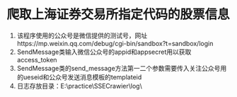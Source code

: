 # 爬取上海证券交易所指定代码的股票信息

1. 该程序使用的公众号是微信提供的测试号，网址https://mp.weixin.qq.com/debug/cgi-bin/sandbox?t=sandbox/login
2. SendMessage类输入微信公众号的appid和appsecret用以获取access_token
3. SendMessage类的send_message方法第一二个参数需要传入关注公众号用的ueseid和公众号发送消息模板的templateid
4. 日志存放目录：E:\practice\SSECrawier\log\
